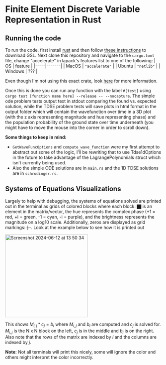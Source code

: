 # Finite Element Discrete Variable Representation in Rust
## Running the code
To run the code, first install [rust](https://www.rust-lang.org/learn/get-started) and then follow [these instructions](https://docs.rs/GSL/latest/rgsl/index.html) to download GSL.  Next clone this repository and navigate to the `cargo.toml` file, change "accelerate" in lapack's features list to one of the following:
|  OS | feature |
|-----|-------|
| MacOS | `"accelerate"` |
| Ubuntu | `"netlib"` |
| Windows | ??? |

Even though I'm not using this exact crate, look [here](https://docs.rs/nalgebra-lapack/latest/nalgebra_lapack/) for more information.

Once this is done you can run any function with the label `#[test]` using `cargo test [function name here] --release -- --nocapture`.  The simple ode problem tests output text in stdout comparing the found vs. expected solution, while the TDSE problem tests will save plots in html format in the output folder which will contain the wavefunction over time in a 3D plot (with the z axis representing magnitude and hue representing phase) and the population probability of the ground state over time underneath (you might have to move the mouse into the corner in order to scroll down).

**Some things to keep in mind:** 
- `GetWaveFuncOptions` and `compute_wave_function` were my first attempt to abstract out some of the logic, I'll be rewriting that to use Tdse1dOptions in the future to take advantage of the LagrangePolynomials struct which isn't currently being used.
- Also the simple ODE solutions are in `main.rs` and the 1D TDSE solutions are in `schrodinger.rs`.

## Systems of Equations Visualizations
Largely to help with debugging, the systems of equations solved are printed out in the terminal as grids of colored blocks where each 
block: `██` is an element in the matrix/vector, the hue represents the complex phase (+1 = red, +i = green, -1 = cyan, -i = purple), and the brightness represents the magnitude on a log10 scale.
Additionally, zeros are displayed as grid markings: `┼─`.  Look at the example below to see how it is printed out

<img width="266" alt="Screenshot 2024-06-12 at 13 50 34" src="https://github.com/TomjWolcott/rust_fedvr_for_simple_ode/assets/134332655/625f8fab-092c-4945-9a65-b6399cbfc247">

This shows $`M_{i,j} * c_j = b_i`$ where $`M_{i,j}`$ and $`b_i`$ are computed and $`c_j`$ is solved for.  $`M_{i,j}`$ is the N x N block on the left, 
$`c_j`$ is in the middle and $`b_i`$ is on the right.  Also note that the rows of the matrix are indexed by $`i`$ and the columns are indexed by $`j`$.

**Note:** Not all terminals will print this nicely, some will ignore the color and others might interpret the color incorrectly.

